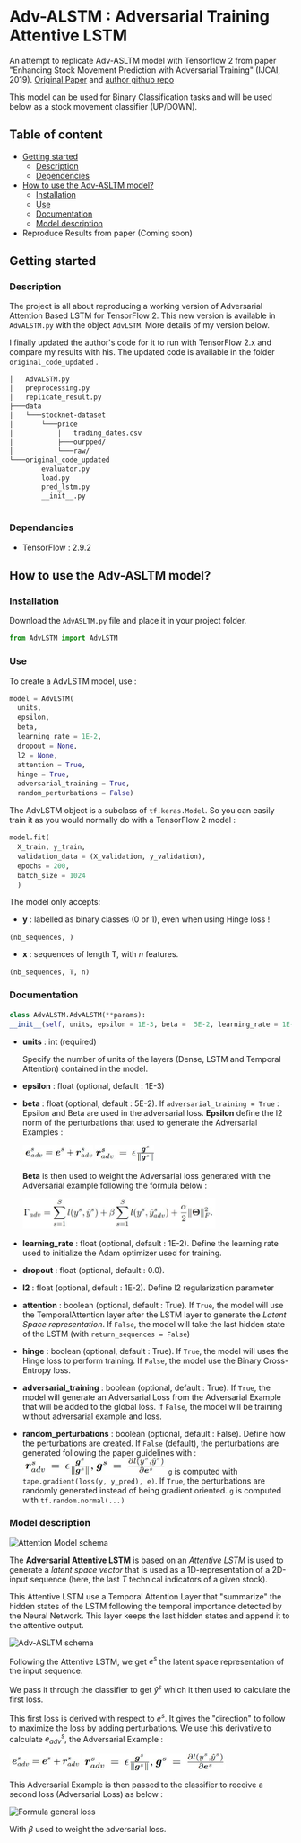 # Adv-ALSTM : Adversarial Training Attentive LSTM
An attempt to replicate Adv-ASLTM model with Tensorflow 2 from paper "Enhancing Stock Movement Prediction with Adversarial Training" (IJCAI, 2019). [Original Paper](https://arxiv.org/pdf/1810.09936.pdf) and [author github repo](https://github.com/fulifeng/Adv-ALSTM)

This model can be used for Binary Classification tasks and will be used below as a stock movement classifier (UP/DOWN).

## Table of content
- [Getting started](#getting-started)
  - [Description](#description)
  - [Dependencies](#dependancies)
- [How to use the Adv-ASLTM model?](#how-to-use-the-adv-asltm-model)
  - [Installation](#installation)
  - [Use](#use)
  - [Documentation](#documentation)
  - [Model description](#model-description)
- Reproduce Results from paper (Coming soon)

## Getting started
### Description
The project is all about reproducing a working version of Adversarial Attention Based LSTM for TensorFlow 2. This new version is available in ```AdvALSTM.py``` with the object ```AdvLSTM```.
More details of my version below.

I finally updated the author's code for it to run with TensorFlow 2.x and compare my results with his. The updated code is available in the folder ```original_code_updated``` .
```
│   AdvALSTM.py
│   preprocessing.py
│   replicate_result.py
├───data
│   └───stocknet-dataset
│       └───price
│           │   trading_dates.csv
│           ├───ourpped/
│           └───raw/
└───original_code_updated
        evaluator.py
        load.py
        pred_lstm.py
        __init__.py


```
### Dependancies
- TensorFlow : 2.9.2

## How to use the Adv-ASLTM model?
### Installation
Download the ```AdvASLTM.py``` file and place it in your project folder.

```python
from AdvLSTM import AdvLSTM
```
### Use
To create a AdvLSTM model, use :

```python
model = AdvLSTM(
  units, 
  epsilon, 
  beta, 
  learning_rate = 1E-2, 
  dropout = None, 
  l2 = None, 
  attention = True, 
  hinge = True, 
  adversarial_training = True, 
  random_perturbations = False)
```
The AdvLSTM object is a subclass of ```tf.keras.Model```. So you can easily train it as you would normally do with a TensorFlow 2 model : 
```python
model.fit(
  X_train, y_train, 
  validation_data = (X_validation, y_validation),
  epochs = 200, 
  batch_size = 1024
  )
```
The model only accepts:
-  **y** : labelled as binary classes (0 or 1), even when using Hinge loss !

```(nb_sequences, )```
-  **x** : sequences of length T, with *n* features.

```(nb_sequences, T, n)```

### Documentation
```python
class AdvALSTM.AdvALSTM(**params):
__init__(self, units, epsilon = 1E-3, beta =  5E-2, learning_rate = 1E-2, dropout = None, l2 = None, attention = True, hinge = True, adversarial_training = True, random_perturbations = False)
```
- **units** : int (required)

  Specify the number of units of the layers (Dense, LSTM and Temporal Attention) contained in the model.

- **epsilon** : float (optional, default : 1E-3)
- **beta** : float (optional, default : 5E-2). If ```adversarial_training = True``` : Epsilon and Beta are used in the adversarial loss. **Epsilon** define the l2 norm of the perturbations that used to generate the Adversarial Examples :

  <img alt="Formula e_adv" src="https://github.com/ClementPerroud/Adv-ALSTM/blob/main/readme_images/e_adv.JPG?raw=true" height = "30"/>

  <img alt="Formula r_adv" src="https://github.com/ClementPerroud/Adv-ALSTM/blob/main/readme_images/r_adv.JPG?raw=true" height = "30"/>

  **Beta** is then used to weight the Adversarial loss generated with the Adversarial example following the formula below :

  <img alt="Formula general loss" src ="https://github.com/ClementPerroud/Adv-ALSTM/blob/main/readme_images/global_loss.JPG?raw=true" height = "55"/>



- **learning_rate** : float (optional, default : 1E-2). Define the learning rate used to initialize the Adam optimizer used for training.
- **dropout** : float (optional, default : 0.0).
- **l2** : float (optional, default : 1E-2). Define l2 regularization parameter
- **attention** : boolean (optional, default : True). If ```True```, the model will use the TemporalAttention layer after the LSTM layer to generate the *Latent Space representation*. If ```False```, the model will take the last hidden state of the LSTM (with ```return_sequences = False```)
- **hinge** : boolean (optional, default : True). If ```True```, the model will uses the Hinge loss to perform training. If ```False```, the model use the Binary Cross-Entropy loss.
- **adversarial_training** : boolean (optional, default : True). If ```True```, the model will generate an Adversarial Loss from the Adversarial Example that will be added to the global loss. If ```False```, the model will be training without adversarial example and loss.
- **random_perturbations** : boolean (optional, default : False). Define how the perturbations are created. If ```False``` (default), the perturbations are generated following the paper guidelines with :
  <img alt="Formula g_s gradient" src = "https://github.com/ClementPerroud/Adv-ALSTM/blob/main/readme_images/g_s.JPG?raw=true" height = "30" />
  ```g``` is computed with ```tape.gradient(loss(y, y_pred), e)```. If ```True```, the perturbations are randomly generated instead of being gradient oriented. ```g``` is computed with ```tf.random.normal(...)```

### Model description

<img alt="Attention Model schema" src = "https://github.com/ClementPerroud/Adv-ALSTM/blob/main/readme_images/adv_lstm.JPG?raw=true"/>

The **Adversarial Attentive LSTM** is based on an *Attentive LSTM* is used to generate a *latent space vector* that is used as a 1D-representation of a 2D-input sequence (here, the last *T* technical indicators of a given stock).

This Attentive LSTM use a Temporal Attention Layer that "summarize" the hidden states of the LSTM following the temporal importance detected by the Neural Network. This layer keeps the last hidden states and append it to the attentive output.


<img alt="Adv-ASLTM schema" src = "https://github.com/ClementPerroud/Adv-ALSTM/blob/main/readme_images/adv_lstm.JPG?raw=true" />

Following the Attentive LSTM, we get *$e^s$* the latent space representation of the input sequence.

We pass it through the classifier to get *$\hat{y}^s$* which it then used to calculate the first loss. 

This first loss is derived with respect to *$e^s$*. It gives the "direction" to follow to maximize the loss by adding perturbations. We use this derivative to calculate $e_{adv}^{s}$, the Adversarial Example :


<img alt="Formula e_adv" src="https://github.com/ClementPerroud/Adv-ALSTM/blob/main/readme_images/e_adv.JPG?raw=true" height = "30"/>

<img alt="Formula r_adv" src="https://github.com/ClementPerroud/Adv-ALSTM/blob/main/readme_images/g_s.JPG?raw=true" height = "30"/>

This Adversarial Example is then passed to the classifier to receive a second loss (Adversarial Loss) as below : 

<img alt="Formula general loss" src ="https://github.com/ClementPerroud/Adv-ALSTM/blob/main/readme_images/global_loss_description.JPG?raw=true" height = "70"/>


With $\beta$ used to weight the adversarial loss.
